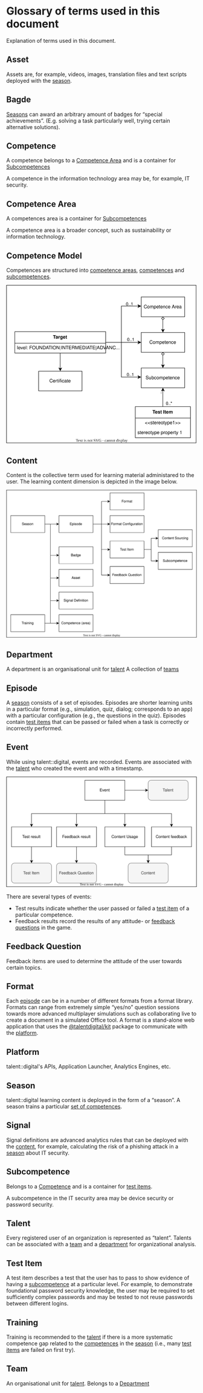 # Glossary of terms used in this document

Explanation of terms used in this document.

## Asset

Assets are, for example, videos, images, translation files and text scripts deployed with the [season](#season).

## Bagde

[Seasons](#season) can award an arbitrary amount of badges for “special achievements”. (E.g. solving a task particularly well, trying certain alternative solutions).

## Competence

A competence belongs to a [Competence Area](#competence-area) and is a container for [Subcompetences](#subcompetence)

A competence in the information technology area may be, for example, IT security.

## Competence Area

A competences area is a container for [Subcompetences](#subcompetence)

A competence area is a broader concept, such as sustainability or information technology.

## Competence Model

Competences are structured into [competence areas](#competence-area), [competences](#competence) and [subcompetences](#subcompetence).

![Competences](/docs/assets/competences.drawio.svg)

## Content

Content is the collective term used for learning material administared to the user. The learning content dimension is depicted in the image below.

![Content](/docs/assets/content.drawio.svg)

## Department

A department is an organisational unit for [talent](#talent) A collection of [teams](#team)

## Episode

A [season](#season) consists of a set of episodes. Episodes are shorter learning units in a particular format (e.g., simulation, quiz, dialog; corresponds to an app) with a particular configuration (e.g., the questions in the quiz). Episodes contain [test items](#test-item) that can be passed or failed when a task is correctly or incorrectly performed.

## Event

While using talent::digital, events are recorded. Events are associated with the [talent](#talent) who created the event and with a timestamp.

![Events](/docs/assets/events.drawio.svg)

There are several types of events:

- Test results indicate whether the user passed or failed a [test item](#test-item) of a particular competence.
- Feedback results record the results of any attitude- or [feedback questions](#feedback-question) in the game.

## Feedback Question

Feedback items are used to determine the attitude of the user towards certain topics.

## Format

Each [episode](#episode) can be in a number of different formats from a format library. Formats can range from extremely simple “yes/no” question sessions towards more advanced multiplayer simulations such as collaborating live to create a document in a simulated Office tool. A format is a stand-alone web application that uses the [@talentdigital/kit](/packages/kit/) package to communicate with the [platform](#platform).

## Platform

talent::digital's APIs, Application Launcher, Analytics Engines, etc.

## Season

talent::digital learning content is deployed in the form of a “season”. A season trains a particular [set of competences](#competence-model).

## Signal

Signal definitions are advanced analytics rules that can be deployed with the [content](#content), for example, calculating the risk of a phishing attack in a [season](#season) about IT security.

## Subcompetence

Belongs to a [Competence](#competence) and is a container for [test items](#test-item).

A subcompetence in the IT security area may be device security or password security.

## Talent

Every registered user of an organization is represented as “talent”. Talents can be associated with a [team](#team) and a [department](#department) for organizational analysis.

## Test Item

A test item describes a test that the user has to pass to show evidence of having a [subcompetence](#subcompetence) at a particular level. For example, to demonstrate foundational password security knowledge, the user may be required to set sufficiently complex passwords and may be tested to not reuse passwords between different logins.

## Training

Training is recommended to the [talent](#talent) if there is a more systematic competence gap related to the [competences](#competence-model) in the [season](#season) (i.e., many [test items](#test-item) are failed on first try).

## Team

An organisational unit for [talent](#talent). Belongs to a [Department](#department)
